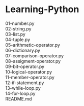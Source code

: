 # Learning-Python  

01-number.py  
02-string.py  
03-list.py  
04-tuple.py  
05-arithmetic-operator.py  
06-dictionary.py  
07-comparison-operator.py  
08-assigment-operator.py  
09-bit-operator.py  
10-logical-operator.py  
11-member-operator.py  
12-if-statement.py  
13-while-loop.py  
14-for-loop.py  
README.md  
